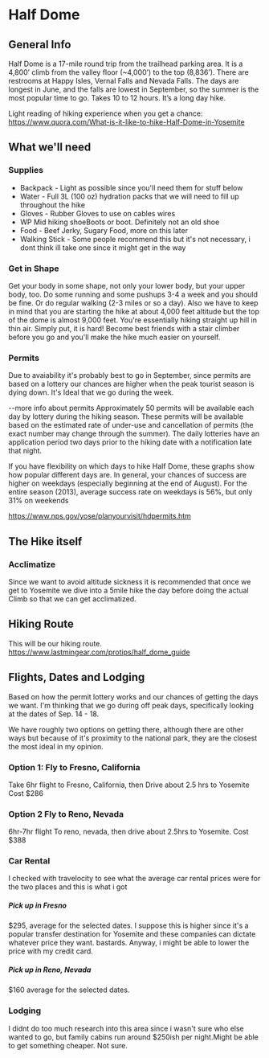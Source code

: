 # Half Dome



## General Info
Half Dome is a 17-mile round trip from the trailhead parking area.  It is a 4,800’ climb from the valley floor (~4,000’) to the top (8,836’).  There are restrooms at Happy Isles, Vernal Falls and Nevada Falls.  The days are longest in June, and the falls are lowest in September, so the summer is the most popular time to go.
Takes 10 to 12 hours. It’s a long day hike.

Light reading of hiking experience when you get a chance:
https://www.quora.com/What-is-it-like-to-hike-Half-Dome-in-Yosemite


## What we'll need

### Supplies
* Backpack - Light as possible since you'll need them for stuff below
* Water - Full 3L (100 oz) hydration packs that we will need to fill up throughout the hike
* Gloves -  Rubber Gloves to use on cables wires
* WP Mid hiking shoeBoots or boot. Definitely not an old shoe
* Food - Beef Jerky, Sugary Food, more on this later
* Walking Stick - Some people recommend this but it's not necessary, i dont think ill take one since it might get in the way


### Get in Shape
Get your body in some shape, not only your lower body, but your upper body, too. Do some running and some pushups 3-4 a week and you should be fine. Or do  regular walking (2-3 miles or so a day). Also we have to keep in mind that you are starting the hike at about 4,000 feet altitude but the top of the dome is almost 9,000 feet. You're essentially hiking straight up hill in thin air. Simply put, it is hard! Become best friends with a stair climber before you go and you'll make the hike much easier on yourself.


### Permits
Due to avaiability it's probably best to go in September, since permits are based on a lottery our chances are higher when the peak tourist season is dying down. It's Ideal that we go during the week.

--more info about permits
Approximately 50 permits will be available each day by lottery during the hiking season. These permits will be available based on the estimated rate of under-use and cancellation of permits (the exact number may change through the summer). The daily lotteries have an application period two days prior to the hiking date with a notification late that night.

If you have flexibility on which days to hike Half Dome, these graphs show how popular different days are. In general, your chances of success are higher on weekdays (especially beginning at the end of August). For the entire season (2013), average success rate on weekdays is 56%, but only 31% on weekends

https://www.nps.gov/yose/planyourvisit/hdpermits.htm

## The Hike itself

### Acclimatize
Since we want to avoid altitude sickness it is recommended that once we get to Yosemite we dive into a 5mile hike the day before doing the actual Climb so that we can get acclimatized.


## Hiking Route
This will be our hiking route.
https://www.lastmingear.com/protips/half_dome_guide



## Flights, Dates and Lodging
Based on how the permit lottery works and our chances of getting the days we want. I'm thinking that we go during off peak days, specifically looking at the dates of Sep. 14 - 18.

We have roughly two options on getting there, although there are other ways  but because of it's proximity to the national park, they are the closest the most ideal in my opinion.

### Option 1: Fly to Fresno, California
Take 6hr flight to Fresno, California, then Drive about 2.5 hrs to Yosemite
Cost $286

### Option 2 Fly to Reno, Nevada
6hr-7hr flight To reno, nevada, then drive about 2.5hrs to Yosemite.
Cost $388

### Car Rental
I checked with travelocity to see what the average car rental prices were for the two places and this is what i  got

##### Pick up in  Fresno
$295, average for the selected dates.  I suppose this is higher since it's a popular transfer destination for Yosemite and these companies can dictate whatever price they want. bastards. Anyway, i might be able to lower the price with my credit card.

##### Pick up in  Reno, Nevada
$160 average for the selected dates.

### Lodging
I didnt do too much research into this area since i wasn't sure who else wanted to go, but family cabins run around $250ish per night.Might be able to get something cheaper. Not sure.
